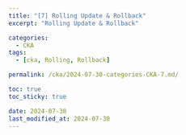 ```yaml
---
title: "[7] Rolling Update & Rollback"
excerpt: "Rolling Update & Rollback"

categories:
  - CKA
tags:
  - [cka, Rolling, Rollback]

permalink: /cka/2024-07-30-categories-CKA-7.md/

toc: true
toc_sticky: true

date: 2024-07-30
last_modified_at: 2024-07-30
---
```

